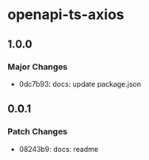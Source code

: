# openapi-ts-axios

## 1.0.0

### Major Changes

- 0dc7b93: docs: update package.json

## 0.0.1

### Patch Changes

- 08243b9: docs: readme
